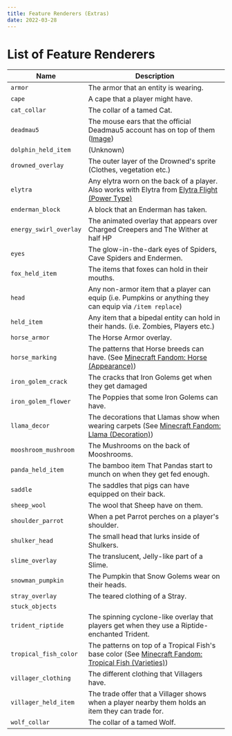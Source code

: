 ```yaml
---
title: Feature Renderers (Extras)
date: 2022-03-28
---
```


# List of Feature Renderers

Name  | Description
------|------------
`armor` | The armor that an entity is wearing.
`cape` | A cape that a player might have.
`cat_collar` | The collar of a tamed Cat.
`deadmau5` | The mouse ears that the official Deadmau5 account has on top of them ([Image](../../img/deadmau5_ears_render.png))
`dolphin_held_item` | (Unknown)
`drowned_overlay` | The outer layer of the Drowned's sprite (Clothes, vegetation etc.)
`elytra` | Any elytra worn on the back of a player. Also works with Elytra from [Elytra Flight (Power Type)](../../types/power_types/elytra_flight.md)
`enderman_block` | A block that an Enderman has taken.
`energy_swirl_overlay` | The animated overlay that appears over Charged Creepers and The Wither at half HP
`eyes` | The glow-in-the-dark eyes of Spiders, Cave Spiders and Endermen.
`fox_held_item` | The items that foxes can hold in their mouths.
`head` | Any non-armor item that a player can equip (i.e. Pumpkins or anything they can equip via `/item replace`)
`held_item` | Any item that a bipedal entity can hold in their hands. (i.e. Zombies, Players etc.)
`horse_armor` | The Horse Armor overlay.
`horse_marking` | The patterns that Horse breeds can have. (See [Minecraft Fandom: Horse (Appearance)](https://minecraft.fandom.com/wiki/Horse#Appearance))
`iron_golem_crack` | The cracks that Iron Golems get when they get damaged
`iron_golem_flower` | The Poppies that some Iron Golems can have.
`llama_decor` | The decorations that Llamas show when wearing carpets (See [Minecraft Fandom: Llama (Decoration)](https://minecraft.fandom.com/wiki/Llama#Decoration))
`mooshroom_mushroom` | The Mushrooms on the back of Mooshrooms.
`panda_held_item` | The bamboo item That Pandas start to munch on when they get fed enough.
`saddle` | The saddles that pigs can have equipped on their back.
`sheep_wool` | The wool that Sheep have on them.
`shoulder_parrot` | When a pet Parrot perches on a player's shoulder.
`shulker_head` | The small head that lurks inside of Shulkers.
`slime_overlay` | The translucent, Jelly-like part of a Slime.
`snowman_pumpkin` | The Pumpkin that Snow Golems wear on their heads.
`stray_overlay` | The teared clothing of a Stray.
`stuck_objects` |
`trident_riptide` | The spinning cyclone-like overlay that players get when they use a Riptide-enchanted Trident.
`tropical_fish_color` | The patterns on top of a Tropical Fish's base color (See [Minecraft Fandom: Tropical Fish (Varieties)](https://minecraft.fandom.com/wiki/Tropical_Fish#Varieties))
`villager_clothing` | The different clothing that Villagers have.
`villager_held_item` | The trade offer that a Villager shows when a player nearby them holds an item they can trade for.
`wolf_collar` | The collar of a tamed Wolf.

